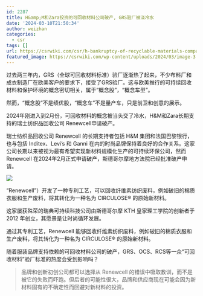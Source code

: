 ```yaml
---
id: 2287
title: H&amp;M和Zara投资的可回收材料公司破产, GRS验厂被浇冷水
date: '2024-03-10T21:50:34'
author: weizhan
categories:
  - csr
tags: []
url: https://csrwiki.com/csr/h-bankruptcy-of-recyclable-materials-company-invested-by-m-and-zara
featured_image: https://csrwiki.com/wp-content/uploads/2024/03/image-3.png
---
```


过去两三年内，GRS（全球可回收材料标准）验厂逐渐热了起来，不少布料厂和成衣制造厂在欧美客户的要求下，接受了GRS验厂。这与欧美推行的可持续回收材料和保护环境的概念密切相关，属于“概念股”，“概念车型”。

然而，“概念股”不是绩优股，“概念车”不是量产车，只是前卫和创意的展示。

2024年刚进入到2月份，可回收材料的概念被当头交了冷水，H\&M和Zara长期支持的瑞士纺织品回收公司 Renewcell申请破产。

瑞士纺织品回收公司 Renewcell 的长期支持者包括 H\&M 集团和法国巴黎银行，也与包括 Inditex、Levi’s 和 Ganni 在内的时尚品牌保持着良好的合作关系。这家公司长期以来被视为最有希望实现新材料规模化生产的可持续环保公司，然而 Renewcell 在2024年2月正式申请破产，斯德哥尔摩地方法院已经批准破产申请。

![](https://csrwiki.com/wp-content/uploads/2024/03/image-4-624x247.png)

“Renewcell”）开发了一种专利工艺，可以回收纤维素纺织废料，例如破旧的棉质衣服和生产废料，将其转化为一种名为 CIRCULOSE® 的原始新材料。

这家屡获殊荣的瑞典可持续科技公司由斯德哥尔摩 KTH 皇家理工学院的创新者于 2012 年创立，其愿景是让时尚循环发展。

通过其专利工艺，Renewcell 能够回收纤维素纺织废料，例如破旧的棉质衣服和生产废料，将其转化为一种名为 CIRCULOSE® 的原始新材料。 

随着服装品牌支持依赖的可回收材料公司的破产，GRS、OCS、RCS等一众“可回收材料”验厂标准的热度会受到影响吗？

> 品牌和创新初创公司都可以选择从 Renewcell 的错误中吸取教训，而不是被它的失败而吓跑。但后者的可能性很大，品牌和供应商现在可能会因为新材料固有的不确定性而回避对新材料的投资。
